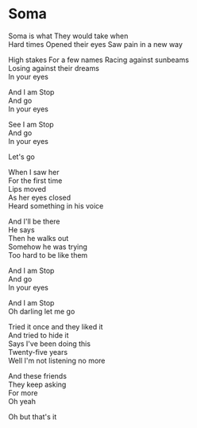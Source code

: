# Soma  

Soma is what
They would take when  
Hard times
Opened their eyes
Saw pain in a new way  

High stakes
For a few names
Racing against sunbeams  
Losing against their dreams  
In your eyes  

And I am
Stop  
And go  
In your eyes  

See I am
Stop  
And go  
In your eyes  

Let's go  

When I saw her  
For the first time  
Lips moved  
As her eyes closed  
Heard something in his voice  

And I'll be there  
He says  
Then he walks out  
Somehow he was trying  
Too hard to be like them  

And I am
Stop  
And go  
In your eyes  

And I am
Stop  
Oh darling let me go  

Tried it once and they liked it  
And tried to hide it  
Says I've been doing this  
Twenty-five years  
Well I'm not listening no more  

And these friends  
They keep asking  
For more  
Oh yeah  

Oh but that's it  
